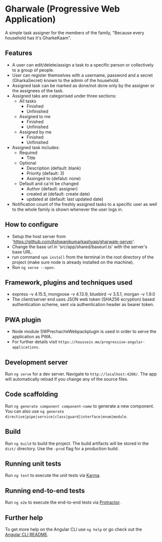 # Gharwale (Progressive Web Application)

A simple task assigner for the members of the family, "Because every household has it's GharkeKaam".

## Features

* A user can edit/delete/assign a task to a specific person or collectively to a group of people.
* User can register themselves with a username, password and a secret (GharkaSecret) known to the admin of the household.
* Assigned task can be marked as done/not done only by the assigner or the assignees of the task.
* Assigned taks are categorised under three sections: 
    * All tasks
        * Finished
        * Unfinished
    * Assigned to me
        * Finished
        * Unfinished
    * Assigned by me
        * Finished
        * Unfinished
* Assigned task includes:
    * Required
        * Title
    * Optional
        * Description (default: blank)
        * Priority (default: 3)
        * Assinged to (defalut: none)
    * Default and ca'nt be changed
        * Author (default: assigner)
        * created at (default: create date)
        * updated at (default: last updated date)
* Notification count of the freshly assigned tasks to a specific user as well to the whole family is shown whenever the user logs in.

## How to configure

* Setup the host server from 'https://github.com/Ashwanikumarkashyap/gharwale-server'.
* Change the base url in 'src/app/shared/baseurl.ts' with the server's base URL.
* run command `npm install` from the terminal in the root directory of the project (make sure node is already installed on the machine).
* Run `ng serve --open`.

## Framework, plugins and techniques used
* express -v 4.15.5, mongoose -v 4.13.9, bluebird -v 3.5.1, morgan -v 1.9.0
* The client/server end uses JSON web token (SHA256 ecryption) based authentication scheme, sent via authentication header as bearer token.

## PWA plugin

* Node module SWPrechacheWebpackplugin is used in order to serve the application as PWA.
* For further details visit `https://houssein.me/progressive-angular-applications`.

## Development server

Run `ng serve` for a dev server. Navigate to `http://localhost:4200/`. The app will automatically reload if you change any of the source files.

## Code scaffolding

Run `ng generate component component-name` to generate a new component. You can also use `ng generate directive|pipe|service|class|guard|interface|enum|module`.

## Build

Run `ng build` to build the project. The build artifacts will be stored in the `dist/` directory. Use the `-prod` flag for a production build.

## Running unit tests

Run `ng test` to execute the unit tests via [Karma](https://karma-runner.github.io).

## Running end-to-end tests

Run `ng e2e` to execute the end-to-end tests via [Protractor](http://www.protractortest.org/).

## Further help

To get more help on the Angular CLI use `ng help` or go check out the [Angular CLI README](https://github.com/angular/angular-cli/blob/master/README.md).
